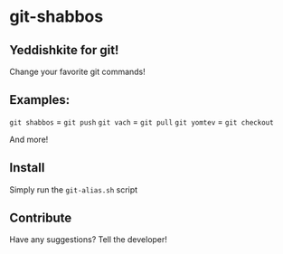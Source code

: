 # git-shabbos

## Yeddishkite for git!
Change your favorite git commands!

## Examples:
`git shabbos` = `git push`
`git vach` = `git pull`
`git yomtev` = `git checkout`

And more!

## Install

Simply run the `git-alias.sh` script


## Contribute

Have any suggestions? Tell the developer!




